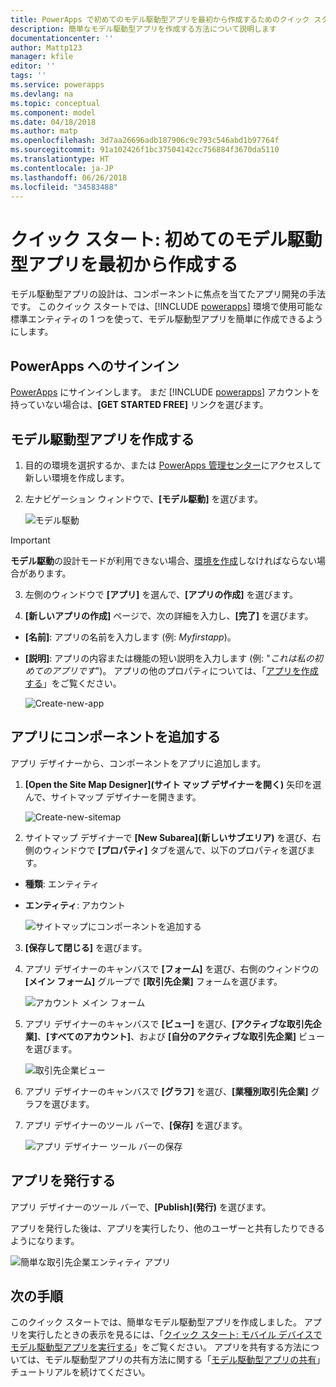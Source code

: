 ```yaml
---
title: PowerApps で初めてのモデル駆動型アプリを最初から作成するためのクイック スタート | Microsoft Docs
description: 簡単なモデル駆動型アプリを作成する方法について説明します
documentationcenter: ''
author: Mattp123
manager: kfile
editor: ''
tags: ''
ms.service: powerapps
ms.devlang: na
ms.topic: conceptual
ms.component: model
ms.date: 04/18/2018
ms.author: matp
ms.openlocfilehash: 3d7aa26696adb187906c9c793c546abd1b97764f
ms.sourcegitcommit: 91a102426f1bc37504142cc756884f3670da5110
ms.translationtype: HT
ms.contentlocale: ja-JP
ms.lasthandoff: 06/26/2018
ms.locfileid: "34583488"
---
```

# <a name="quickstart-build-your-first-model-driven-app-from-scratch"></a>クイック スタート: 初めてのモデル駆動型アプリを最初から作成する
モデル駆動型アプリの設計は、コンポーネントに焦点を当てたアプリ開発の手法です。 このクイック スタートでは、[!INCLUDE [powerapps](../../includes/powerapps.md)] 環境で使用可能な標準エンティティの 1 つを使って、モデル駆動型アプリを簡単に作成できるようにします。 

## <a name="sign-in-to-powerapps"></a>PowerApps へのサインイン
[PowerApps](https://web.powerapps.com/) にサインインします。 まだ [!INCLUDE [powerapps](../../includes/powerapps.md)] アカウントを持っていない場合は、**[GET STARTED FREE]** リンクを選びます。 

## <a name="create-your-model-driven-app"></a>モデル駆動型アプリを作成する

1.  目的の環境を選択するか、または [PowerApps 管理センター](https://admin.powerapps.com/)にアクセスして新しい環境を作成します。
2.  左ナビゲーション ウィンドウで、**[モデル駆動]** を選びます。 

    ![モデル駆動](media/build-first-model-driven-app/choose-design-mode.png)

  > [!IMPORTANT]
  > **モデル駆動**の設計モードが利用できない場合、[環境を作成](https://docs.microsoft.com/powerapps/administrator/create-environment)しなければならない場合があります。   

3. 左側のウィンドウで **[アプリ]** を選んで、**[アプリの作成]** を選びます。

4.  **[新しいアプリの作成]** ページで、次の詳細を入力し、**[完了]** を選びます。 
  - **[名前]**: アプリの名前を入力します (例: *Myfirstapp*)。 
  - **[説明]**: アプリの内容または機能の短い説明を入力します (例: "*これは私の初めてのアプリです*")。
アプリの他のプロパティについては、「[アプリを作成する](https://docs.microsoft.com/dynamics365/customer-engagement/customize/create-edit-app#create-an-app)」をご覧ください。
 
    ![Create-new-app](media/build-first-model-driven-app/create-new-app.png)

## <a name="add-components-to-your-app"></a>アプリにコンポーネントを追加する
アプリ デザイナーから、コンポーネントをアプリに追加します。
1.  **[Open the Site Map Designer]\(サイト マップ デザイナーを開く\)** 矢印を選んで、サイトマップ デザイナーを開きます。 

    ![Create-new-sitemap](media/build-first-model-driven-app/new-sitemap.png)

2.  サイトマップ デザイナーで **[New Subarea]\(新しいサブエリア\)** を選び、右側のウィンドウで **[プロパティ]** タブを選んで、以下のプロパティを選びます。
  - **種類**: エンティティ
  - **エンティティ**: アカウント

    ![サイトマップにコンポーネントを追加する](media/build-first-model-driven-app/sitemap.png)

3.  **[保存して閉じる]** を選びます。
4.  アプリ デザイナーのキャンバスで **[フォーム]** を選び、右側のウィンドウの **[メイン フォーム]** グループで **[取引先企業]** フォームを選びます。

    ![アカウント メイン フォーム](media/build-first-model-driven-app/main-form.png)

5.  アプリ デザイナーのキャンバスで **[ビュー]** を選び、**[アクティブな取引先企業]**、**[すべてのアカウント]**、および **[自分のアクティブな取引先企業]** ビューを選びます。

    ![取引先企業ビュー](media/build-first-model-driven-app/views.png)

6. アプリ デザイナーのキャンバスで **[グラフ]** を選び、**[業種別取引先企業]** グラフを選びます。
7. アプリ デザイナーのツール バーで、**[保存]** を選びます。

    ![アプリ デザイナー ツール バーの保存](media/build-first-model-driven-app/app-designer-toolbar.png)
 
<!-- ##  Validate your app
This step checks for component dependencies that are required for the app to work, but haven't yet been added to the app. 

1. On the app designer canvas, select the component that indicates a dependency, such as the **Forms** component. Then, on the right-pane select the **Required** tab, expand **Entity Dependencies** and then select all required dependencies. 

    ![Add dependencies](media/build-first-model-driven-app/resolve-dependencies.png)

2. Select **Add Dependencies**.
3. On the app designer toolbar, select **Save**.  -->

## <a name="publish-your-app"></a>アプリを発行する
アプリ デザイナーのツール バーで、**[Publish]\(発行\)** を選びます。

アプリを発行した後は、アプリを実行したり、他のユーザーと共有したりできるようになります。

![簡単な取引先企業エンティティ アプリ](media/build-first-model-driven-app/accounts-quickstart-app.png)

## <a name="next-steps"></a>次の手順
このクイック スタートでは、簡単なモデル駆動型アプリを作成しました。 アプリを実行したときの表示を見るには、「[クイック スタート: モバイル デバイスでモデル駆動型アプリを実行する](../../user/run-app-client-model-driven.md)」をご覧ください。
アプリを共有する方法については、モデル駆動型アプリの共有方法に関する「[モデル駆動型アプリの共有](share-model-driven-app.md)」チュートリアルを続けてください。
